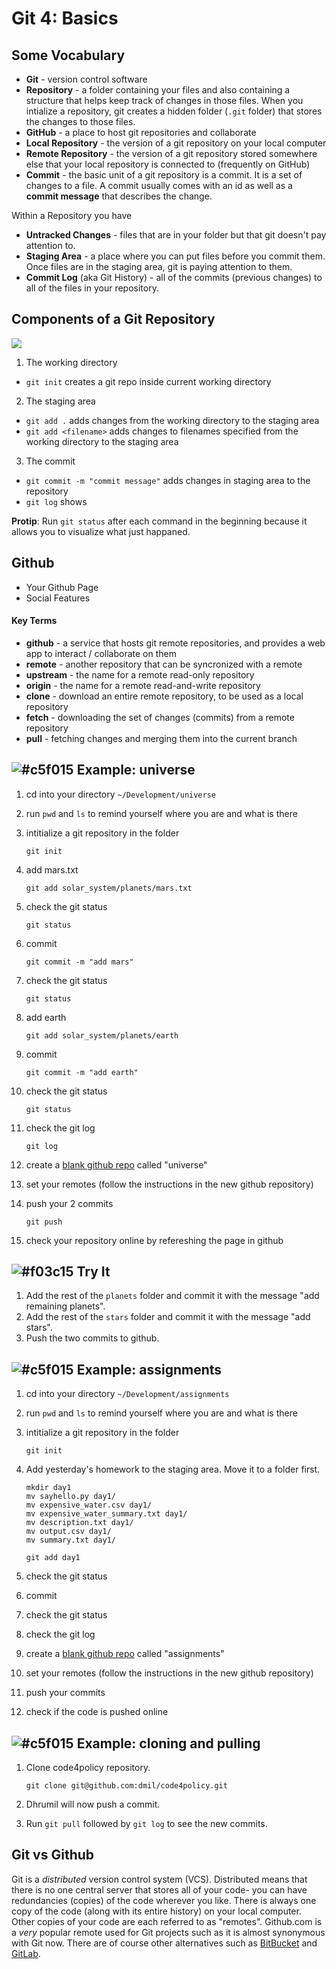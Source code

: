 # Git 4: Basics

## Some Vocabulary

* **Git** - version control software
* **Repository** - a folder containing your files and also containing a structure that helps keep track of changes in those files. When you intialize a repository, git creates a hidden folder (`.git` folder) that stores the changes to those files.
* **GitHub** - a place to host git repositories and collaborate
* **Local Repository** - the version of a git repository on your local computer
* **Remote Repository** - the version of a git repository stored somewhere else that your local repository is connected to (frequently on GitHub)
* **Commit** - the basic unit of a git repository is a commit. It is a set of changes to a file. A commit usually comes with an id as well as a **commit message** that describes the change.

Within a Repository you have

* **Untracked Changes** - files that are in your folder but that git doesn't pay attention to.
* **Staging Area** - a place where you can put files before you commit them. Once files are in the staging area, git is paying attention to them.
* **Commit Log** (aka Git History) - all of the commits (previous changes) to all of the files in your repository.

## Components of a Git Repository

![](https://www.evernote.com/shard/s150/sh/3a1357b6-6250-432c-b5be-6bc0a895b97f/0a90b7cfc659e426/res/930e27c8-7194-484b-84f5-d411e15c2bc5/skitch.jpg?resizeSmall&width=832)

1. The working directory
  - `git init` creates a git repo inside current working directory

2. The staging area
  - `git add .` adds changes from the working directory to the staging area
  - `git add <filename>` adds changes to filenames specified from the working directory to the staging area

3. The commit
  - `git commit -m "commit message"` adds changes in staging area to the repository
  - `git log` shows

**Protip**: Run `git status` after each command in the beginning because it allows you to visualize what just happaned.

## Github

* Your Github Page
* Social Features

#### Key Terms
* **github** - a service that hosts git remote repositories, and provides a web app to interact / collaborate on them
* **remote** - another repository that can be syncronized with a remote
* **upstream** - the name for a remote read-only repository
* **origin** - the name for a remote read-and-write repository
* **clone**  - download an entire remote repository, to be used as a local repository
* **fetch**  - downloading the set of changes (commits) from a remote repository
* **pull**   - fetching changes and merging them into the current branch

## ![#c5f015](https://placehold.it/15/c5f015/000000?text=+) Example: universe

1. cd into your directory `~/Development/universe`
2. run `pwd` and `ls` to remind yourself where you are and what is there
3. intitialize a git repository in the folder

	```
	git init
	```

4.  add mars.txt

	```
	git add solar_system/planets/mars.txt
	```

5. check the git status

	```
	git status
	```

6. commit

	```
	git commit -m "add mars"
	```

7. check the git status

	```
	git status
	```

8. add earth

	```
	git add solar_system/planets/earth
	```

9. commit
	
	```
	git commit -m "add earth"
	```

10. check the git status
	
	```
	git status
	```

11. check the git log
	
	```
	git log
	```

12. create a [blank github repo](https://github.com/new) called "universe" 

13. set your remotes (follow the instructions in the new github repository)  

14. push your 2 commits

	```
	git push
	```

15. check your repository online by refereshing the page in github

## ![#f03c15](https://placehold.it/15/f03c15/000000?text=+) Try It

1. Add the rest of the `planets` folder and commit it with the message "add remaining planets".
2. Add the rest of the `stars` folder and commit it with the message "add stars".
3. Push the two commits to github.

## ![#c5f015](https://placehold.it/15/c5f015/000000?text=+) Example: assignments

1. cd into your directory `~/Development/assignments`
2. run `pwd` and `ls` to remind yourself where you are and what is there
3. intitialize a git repository in the folder

	```
	git init
	```
4. Add yesterday's homework to the staging area. Move it to a folder first.
	
	```
	mkdir day1
	mv sayhello.py day1/
	mv expensive_water.csv day1/
	mv expensive_water_summary.txt day1/
	mv description.txt day1/
	mv output.csv day1/
	mv summary.txt day1/

	git add day1
	```

5. check the git status
6. commit
7. check the git status
8. check the git log
9. create a [blank github repo](https://github.com/new) called "assignments" 
10. set your remotes (follow the instructions in the new github repository)  
11. push your commits
12. check if the code is pushed online

## ![#c5f015](https://placehold.it/15/c5f015/000000?text=+) Example: cloning and pulling

1. Clone code4policy repository.

	```
	git clone git@github.com:dmil/code4policy.git
	```

2. Dhrumil will now push a commit.

3. Run `git pull` followed by `git log` to see the new commits.

## Git vs Github

<!-- TODO: integrate stuff from intro.md - git vs github -->

Git is a _distributed_ version control system (VCS). Distributed means that there is no one central server that stores all of your code- you can have redundancies (copies) of the code wherever you like. There is always one copy of the code (along with its entire history) on your local computer. Other copies of your code are each referred to as "remotes". Github.com is a *very* popular remote used for Git projects such as it is almost synonymous with Git now. There are of course other alternatives such as [BitBucket](https://bitbucket.org/) and [GitLab](https://about.gitlab.com/).
